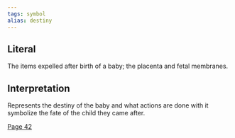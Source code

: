```yaml
---
tags: symbol
alias: destiny
---
```

## Literal
The items expelled after birth of a baby; the placenta and fetal membranes.

## Interpretation
Represents the destiny of the baby and what actions are done with it symbolize the fate of the child they came after.

[Page 42](</BMU.pdf#page=54>)